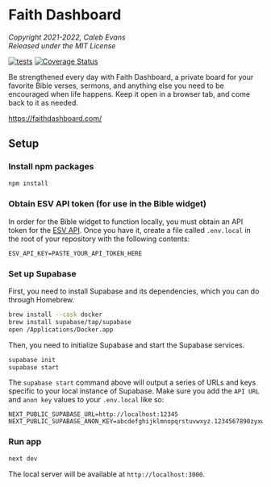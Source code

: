 # Faith Dashboard

_Copyright 2021-2022, Caleb Evans_  
_Released under the MIT License_

[![tests](https://github.com/caleb531/faith-dashboard/actions/workflows/tests.yml/badge.svg)](https://github.com/caleb531/faith-dashboard/actions/workflows/tests.yml)
[![Coverage Status](https://coveralls.io/repos/github/caleb531/faith-dashboard/badge.svg?branch=develop)](https://coveralls.io/github/caleb531/faith-dashboard?branch=develop)

Be strengthened every day with Faith Dashboard, a private board for your
favorite Bible verses, sermons, and anything else you need to be encouraged
when life happens. Keep it open in a browser tab, and come back to it as needed.

https://faithdashboard.com/

## Setup

### Install npm packages

```sh
npm install
```

### Obtain ESV API token (for use in the Bible widget)

In order for the Bible widget to function locally, you must obtain an API token
for the [ESV API](https://api.esv.org/). Once you have it, create a file called
`.env.local` in the root of your repository with the following contents:

```
ESV_API_KEY=PASTE_YOUR_API_TOKEN_HERE
```

### Set up Supabase

First, you need to install Supabase and its dependencies, which you can do
through Homebrew.

```sh
brew install --cask docker
brew install supabase/tap/supabase
open /Applications/Docker.app
```

Then, you need to initialize Supabase and start the Supabase services.

```sh
supabase init
supabase start
```

The `supabase start` command above will output a series of URLs and keys
specific to your local instance of Supabase. Make sure you add the `API URL`
and `anon key` values to your `.env.local` like so:

```
NEXT_PUBLIC_SUPABASE_URL=http://localhost:12345
NEXT_PUBLIC_SUPABASE_ANON_KEY=abcdefghijklmnopqrstuvwxyz.1234567890zyxwvutsrqponmlkjihgfedcba
```

### Run app

```sh
next dev
```

The local server will be available at `http://localhost:3000`.
